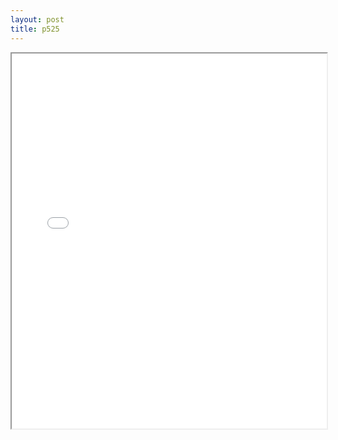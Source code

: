 ```yaml
---
layout: post
title: p525
---
```


<div class="pdf-container">
<iframe src="/assets/pdfs/p525.pdf" height="600" width="100%" allowFullScreen="true"></iframe>
</div>

